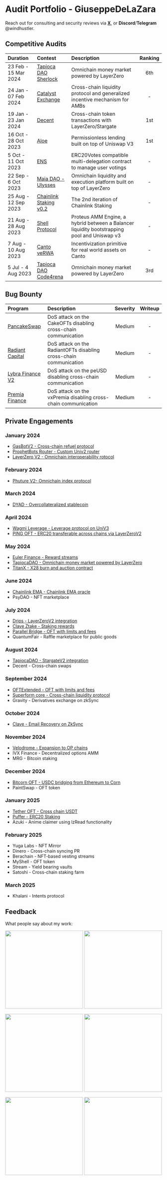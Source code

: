 # Audit Portfolio - GiuseppeDeLaZara

Reach out for consulting and security reviews via [**X**](https://twitter.com/windhustler), or **Discord**/**Telegram** @windhustler.

## Competitive Audits

| Duration             | Contest                                                                       | Description                                                                                 | Ranking |
|:---------------------|:------------------------------------------------------------------------------|:--------------------------------------------------------------------------------------------|:-------:|
| 23 Feb - 15 Mar 2024 | [Tapioca DAO Sherlock](./reports/Tapioca-DAO-Sherlock-Security-Review.md)     | Omnichain money market powered by LayerZero                                                 |   6th   |
| 24 Jan - 07 Feb 2024 | [Catalyst Exchange](./reports/Catalyst-Exchange-Security-Review.md)           | Cross-chain liquidity protocol and generalized incentive mechanism for AMBs                 |    -    |
| 19 Jan - 23 Jan 2024 | [Decent](./reports/Decent-Security-Review.md)                                 | Cross-chain token transactions with LayerZero/Stargate                                      |   1st   |
| 16 Oct - 28 Oct 2023 | [Aloe](./reports/Aloe-Security-Review.md)                                     | Permissionless lending built on top of Uniswap V3                                           |   1st   |
| 5 Oct - 11 Oct 2023  | [ENS](./reports/ENS-Security-Review.md)                                       | ERC20Votes compatible multi-delegation contract to manage user votings                      |    -    |
| 22 Sep - 6 Oct 2023  | [Maia DAO - Ulysses](./reports/Maia-DAO-Ulysses-Security-Review.md)           | Omnichain liquidity and execution platform built on top of LayerZero                        |    -    |
| 25 Aug - 12 Sep 2023 | [Chainlink Staking v0.2](./reports/Chainlink-Staking-v0.2-Security-Review.md) | The 2nd iteration of Chainlink Staking                                                      |    -    |
| 21 Aug - 28 Aug 2023 | [Shell Protocol](./reports/Shell-Protocol-Proteus-Security-Review.md)         | Proteus AMM Engine, a hybrid between a Balancer liquidity bootstrapping pool and Uniswap v3 |    -    |
| 7 Aug - 10 Aug 2023  | [Canto veRWA](./reports/Canto-veRWA-Security-Review.md)                       | Incentivization primitive for real world assets on Canto                                    |    -    |
| 5 Jul - 4 Aug 2023   | [Tapioca DAO Code4rena](./reports/Tapioca-DAO-C4-Security-Review.md)          | Omnichain money market powered by LayerZero                                                 |   3rd   |

## Bug Bounty

| Program                                                                                                              | Description                                                       | Severity  | Writeup  |
|:---------------------------------------------------------------------------------------------------------------------|:------------------------------------------------------------------|:---------:|:--------:|
| [PancakeSwap](https://immunefi.com/bounty/pancakeswap/)                                                              | DoS attack on the CakeOFTs disabling cross-chain communication    |  Medium   |    -     |
| [Radiant Capital](https://immunefi.com/bounty/radiant/)                                                              | DoS attack on the RadiantOFTs disabling cross-chain communication |  Medium   |    -     |
| [Lybra Finance V2](https://immunefi.com/bounty/lybrafinance/)                                                        | DoS attack on the peUSD disabling cross-chain communication       |  Medium   |    -     |
| [Premia Finance](https://app.hats.finance/bug-bounties/premia-bug-bounty-0xdaf2a62e238001cbc595628e46984734990e2c4d) | DoS attack on the vxPremia disabling cross-chain communication    |  Medium   |    -     |

## Private Engagements

### January 2024

- [GasBotV2 - Cross-chain refuel protocol](./solo/GasbotV2-Security-Review.md)
- [ProphetBots Router - Custom Univ2 router](./solo/Prophet-Router-Security-Review.md)
- [LayerZero V2 - Omnichain interoperability rotocol](./solo/LayerZero-V2-Security-Review.pdf)

### February 2024
- [Phuture V2- Omnichain index protocol](./team/Phuture-V2-Security-Review.pdf)

### March 2024

- [DYAD - Overcollateralized stablecoin](./team/DYAD-Security-Review.pdf)

### April 2024

- [Wagmi Leverage - Leverage protocol on UniV3](./team/Wagmi-Security-Review.pdf)
- [PING OFT - ERC20 transferable across chains via LayerZeroV2](./solo/PING-Security-Review.pdf)

### May 2024
- [Euler Finance - Reward streams](./team/Euler-Finance-Security-Review.pdf)
- [TapiocaDAO - Omnichain money market powered by LayerZero](./solo/TapiocaDAO-Security-Review.pdf)
- [TitanX - X28 burn and auction contract](./team/X28-Hunter-Security-Review.pdf)

### June 2024
- [Chainlink EMA - Chainlink EMA oracle](./team/Bailsec-defi.money-ChainlinkEMA.pdf)
- PsyDAO - NFT marketplace 

### July 2024
- [Drips - LayerZeroV2 integration](./team/Drips-Security-Review.pdf)
- [Clave Ztake - Staking rewards](./team/Clave-Ztake-Security-Review.pdf)
- [Parallel Bridge - OFT with limits and fees](./team/Bailsec-ParallelBridge-BridgeableToken-Security-Review.pdf)
- QuantumFair - Raffle marketplace for public goods

### August 2024
- [TapiocaDAO - StargateV2 integration](./solo/TapiocaDAO-StargateV2-Security-Review.pdf)
- Decent - Cross-chain swaps

### September 2024
- [OFTExtended - OFT with limits and fees](./solo/OFTExtended-Security-Review.pdf)
- [Superform core - Cross-chain liquidity protocol](./team/Superform-core-Security-Review.pdf)
- Gravity - Derivatives exchange on zkSync

### October 2024
- [Clave - Email Recovery on ZkSync](./team/Clave-EmailRecovery-Security-Review.pdf)

### November 2024
- [Velodrome - Expansion to OP chains](./team/Velodrome-Security-Review.pdf) 
- IVX Finance - Decentralized options AMM
- MRG - Bitcoin staking

### December 2024
- [Bitcorn OFT - USDC bridging from Ethereum to Corn](./solo/Bitcorn-OFT-Security-Review.pdf)
- PaintSwap - OFT token

### January 2025
- [Tether OFT - Cross chain USDT](./team/Tether-OFT-Security-Review.pdf)
- [Puffer - ERC20 Staking](./team/Puffer-Staking-Security-Review.pdf)
- Azuki - Anime claimer using lzRead functionality

### February 2025
- Yuga Labs - NFT Mirror
- Dinero - Cross-chain syncing PR
- Berachain - NFT-based vesting streams
- MyShell - OFT token
- Stream - Yield bearing vaults
- Satoshi - Cross-chain staking farm

### March 2025
- Khalani - Intents protocol

## Feedback

What people say about my work:

<p align="center">
  <img src="./assets/gogo.png" width="250"/>
  <img src="./assets/flint-reference.png" width="250"/>
</p>

<p align="center">
  <img src="./assets/layer-zero.png" width="250"/>
  <img src="./assets/donation-bug-report.png" width="250"/>
</p>

<p align="center">
  <img src="./assets/django.png" width="250"/>
  <img src="./assets/whitehat_bandit.png" width="250"/>
</p>
